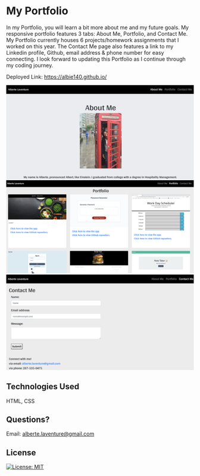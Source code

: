# My Portfolio

In my Portfolio, you will learn a bit more about me and my future goals. My responsive portfolio features 3 tabs: About Me, Portfolio, and Contact Me. My Portfolio currently houses 6 projects/homework assignments that I worked on this year. The Contact Me page also features a link to my Linkedin profile, Github, email address & phone number for easy connecting. I look forward to updating this Portfolio as I continue through my coding journey.

Deployed Link: https://albie140.github.io/

![About Me Image](Assets/AboutMe.png)
![Portfolio Image](Assets/Portfolio.png)
![Contact Me Image](Assets/ContactMe.png)


## Technologies Used
HTML, CSS


## Questions?
Email: alberte.laventure@gmail.com

## License
[![License: MIT](https://img.shields.io/badge/License-MIT-yellow.svg)](https://opensource.org/licenses/MIT)
